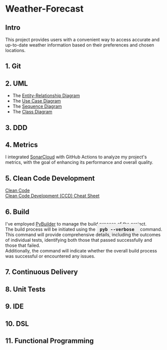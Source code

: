 # Weather-Forecast
## Intro
This project provides users with a convenient way to access accurate and up-to-date weather information based on their preferences and chosen locations.

## 1. Git

## 2. UML
* The [Entity-Relationship Diagram](https://github.com/homa-ae/Weather-Forecast/blob/main/Diagrams/Entity-Relationship%20Diagram.jpg) 
* The [Use Case Diagram](https://github.com/homa-ae/Weather-Forecast/blob/main/Diagrams/Use%20Case%20Diagram.jpg)
* The [Sequence Diagram](https://github.com/homa-ae/Weather-Forecast/blob/main/Diagrams/Sequence%20Diagram.jpg)
* The [Class Diagram](https://github.com/homa-ae/Weather-Forecast/blob/main/Diagrams/Class%20Diagram.jpg)

## 3. DDD

## 4. Metrics
I integrated [SonarCloud](https://sonarcloud.io/projects?reliability=1) with GitHub Actions to analyze my project's metrics, with the goal of enhancing its performance and overall quality.

## 5. Clean Code Development
[Clean Code](https://github.com/homa-ae/Weather-Forecast/blob/main/documents/clean-code.md)  
[Clean Code Development (CCD) Cheat Sheet](https://github.com/homa-ae/Weather-Forecast/edit/main/documents/clean-code-cheat-sheet.md)

## 6. Build
I've employed [PyBuilder](https://github.com/homa-ae/Weather-Forecast/blob/main/build.py)  to manage the build process of the project.   
The build process will be initiated using the 
<kbd style="background-color: #f0f0f0; padding: 10px; border-radius: 5px;">
**pyb --verbose**
</kbd>
command.   
This command will provide comprehensive details, including the outcomes of individual tests, identifying both those that passed successfully and those that failed.  
Additionally, the command will indicate whether the overall build process was successful or encountered any issues.
## 7. Continuous Delivery
## 8. Unit Tests
## 9. IDE
## 10. DSL
## 11. Functional Programming
